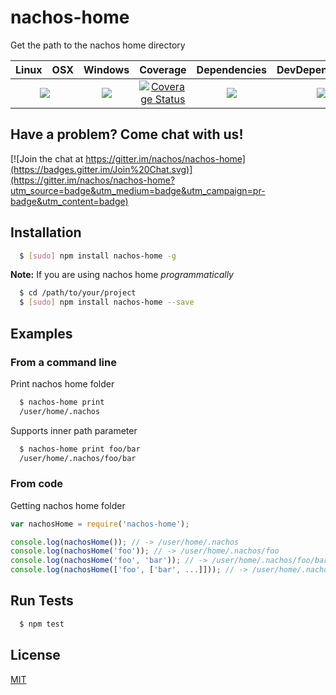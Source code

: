 # nachos-home 

Get the path to the nachos home directory

<table>
  <thead>
    <tr>
      <th>Linux</th>
      <th>OSX</th>
      <th>Windows</th>
      <th>Coverage</th>
      <th>Dependencies</th>
      <th>DevDependencies</th>
    </tr>
  </thead>
  <tbody>
    <tr>
      <td colspan="2" align="center">
        <a href="https://travis-ci.org/nachos/nachos-home"><img src="https://img.shields.io/travis/nachos/nachos-home.svg?style=flat-square"></a>
      </td>
      <td align="center">
        <a href="https://ci.appveyor.com/project/noamokman/nachos-home"><img src="https://img.shields.io/appveyor/ci/nachos/nachos-home.svg?style=flat-square"></a>
      </td>
      <td align="center">
<a href='https://coveralls.io/r/nachos/nachos-home'><img src='https://img.shields.io/coveralls/nachos/nachos-home.svg?style=flat-square' alt='Coverage Status' /></a>
      </td>
      <td align="center">
        <a href="https://david-dm.org/nachos/nachos-home"><img src="https://img.shields.io/david/nachos/nachos-home.svg?style=flat-square"></a>
      </td>
      <td align="center">
        <a href="https://david-dm.org/nachos/nachos-home#info=devDependencies"><img src="https://img.shields.io/david/dev/nachos/nachos-home.svg?style=flat-square"/></a>
      </td>
    </tr>
  </tbody>
</table>

## Have a problem? Come chat with us!
[![Join the chat at https://gitter.im/nachos/nachos-home](https://badges.gitter.im/Join%20Chat.svg)](https://gitter.im/nachos/nachos-home?utm_source=badge&utm_medium=badge&utm_campaign=pr-badge&utm_content=badge)

## Installation
``` bash
  $ [sudo] npm install nachos-home -g
```

**Note:** If you are using nachos home _programmatically_

``` bash
  $ cd /path/to/your/project
  $ [sudo] npm install nachos-home --save
```

## Examples
### From a command line
Print nachos home folder
``` bash
  $ nachos-home print
  /user/home/.nachos
```

Supports inner path parameter
``` bash
  $ nachos-home print foo/bar
  /user/home/.nachos/foo/bar
```

### From code
Getting nachos home folder
``` js
var nachosHome = require('nachos-home');

console.log(nachosHome()); // -> /user/home/.nachos
console.log(nachosHome('foo')); // -> /user/home/.nachos/foo
console.log(nachosHome('foo', 'bar')); // -> /user/home/.nachos/foo/bar
console.log(nachosHome(['foo', ['bar', ...]])); // -> /user/home/.nachos/foo/bar/...
```

## Run Tests
``` bash
  $ npm test
```

## License

[MIT](LICENSE)
